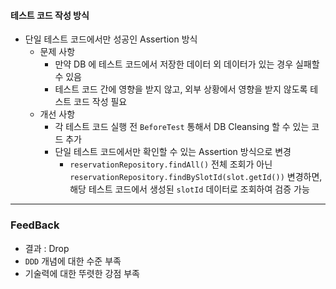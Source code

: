 #### 테스트 코드 작성 방식

- 단일 테스트 코드에서만 성공인 Assertion 방식
	- 문제 사항
		- 만약 DB 에 테스트 코드에서 저장한 데이터 외 데이터가 있는 경우 실패할 수 있음
		- 테스트 코드 간에 영향을 받지 않고, 외부 상황에서 영향을 받지 않도록 테스트 코드 작성 필요
	- 개선 사항
		- 각 테스트 코드 실행 전 `BeforeTest` 통해서 DB Cleansing 할 수 있는 코드 추가
		- 단일 테스트 코드에서만 확인할 수 있는 Assertion 방식으로 변경
			- `reservationRepository.findAll()` 전체 조회가 아닌 `reservationRepository.findBySlotId(slot.getId())` 변경하면, 해당 테스트 코드에서 생성된 `slotId` 데이터로 조회하여 검증 가능

----

### FeedBack

- 결과 : Drop
- `DDD` 개념에 대한 수준 부족
- 기술력에 대한 뚜렷한 강점 부족
